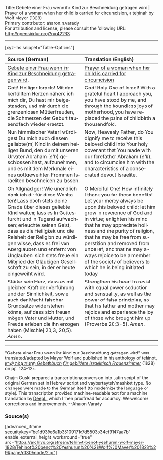 <html>
<head></head>
<body>
Title: Gebete einer Frau wenn ihr Kind zur Beschneidung getragen wird | Prayer of a woman when her child is carried for circumcision, a teḥinah by Wolf Mayer (1828)<br />
Primary contributor: aharon.n.varady<br />
For attribution and license, please consult the following URL: <a href="http://opensiddur.org/?p=42263">http://opensiddur.org/?p=42263</a>
<p />
<hr />

[xyz-ihs snippet="Table-Options"]<table style="margin-left: auto; margin-right: auto;" class="draggable">
<thead><tr><th id="x" style="text-align: left;">Source (German)</th><th style="text-align: left;">Translation (English)</th></tr></thead>
<tbody>
<tr><td style="vertical-align:top;">
<div class="german" lang="de">
<u>Gebete einer Frau wenn ihr Kind zur Beschneidung getragen wird</u>.
</div></td>

<td style="vertical-align:top;">
<div class="english" lang="en">
<u>Prayer of a woman when her child is carried for circumcision</u>
</div></td></tr>


<tr><td style="vertical-align:top;">
<div class="german" lang="de">
Gott! Heiliger Israels! Mit dankerfülltem Herzen nähere ich mich dir, Du hast mir beigestanden, und mir durch die grenzenlosen Mütterfreuden, die Schmerzen der Geburt tausendfach wieder ersetzt.
</div></td>

<td style="vertical-align:top;">
<div class="english" lang="en">
God! Holy One of Israel! With a grateful heart I approach you, you have stood by me, and through the boundless joys of motherhood, you have replaced the pains of childbirth a thousandfold.
</div></td></tr>


<tr><td style="vertical-align:top;">
<div class="german" lang="de">
Nun himmlischer Vater! würdigest Du mich auch diesem geliebte(m) Kind in deinem heiligen Bund, den du mit unseren Urvater Abraham (<em>e’h</em>) geschlossen hast, aufzunehmen, und es mit dem Merkmale eines gottgeweihten Frommen Israeliten beschneiden zu lassen.
</div></td>

<td style="vertical-align:top;">
<div class="english" lang="en">
Now, Heavenly Father, do You dignify me to receive this beloved child into Your holy covenant that You made with our forefather Abraham (<em>e'h</em>), and to circumcise him with the characteristics of a consecrated devout Israelite.
</div></td></tr>


<tr><td style="vertical-align:top;">
<div class="german" lang="de">
Oh Allgnädiger! Wie unendlich dank ich dir für diese Wohltaten! Lass doch stets deine Gnade über dieses geliebte Kind walten; lass es in Gottesfurcht und in Tugend aufwachsen; erleuchte seinen Geist, dass es die Heiligkeit und die Reinheit der Religion zu würdigen wisse, dass es frei von Aberglauben und entfernt von Unglauben, sich stets freue ein Mitglied der Gläubigen Gesellschaft zu sein, in der er heute eingeweiht wird.
</div></td>

<td style="vertical-align:top;">
<div class="english" lang="en">
O Merciful One! How infinitely I thank you for these benefits! Let your mercy always be upon this beloved child; let him grow in reverence of God and in virtue; enlighten his mind that he may appreciate holiness and the purity of religion, that he may be free from superstition and removed from unbelief, and that he may always rejoice to be a member of the society of believers to which he is being initiated today.
</div></td></tr>


<tr><td style="vertical-align:top;">
<div class="german" lang="de">
Stärke sein Herz, dass es mit gleicher Kraft der Verführung und der Sinnlichkeit, sowie auch der Macht falscher Grundsätze widerstehen könne, auf dass sich freuen mögen Vater und Mutter, und Freude erleben die ihn erzogen haben <span class="citation">(Mischlej 20,3, 20,5)</span>. <em>Amen</em>.
</div></td>

<td style="vertical-align:top;">
<div class="english" lang="en">
Strengthen his heart to resist with equal power seduction and sensuality, as well as the power of false principles, so that his father and mother may rejoice and experience the joy of those who brought him up <span class="citation">(Proverbs 20:3-5)</span>. <em>Amen</em>.
</div></td></tr>
</tbody></table>

<hr />

"Gebete einer Frau wenn ihr Kind zur Beschneidung getragen wird" was translated/adapted by Mayer Wolf and published in his anthology of teḥinot, <a href="/?p=42172"><span class="hebrew">תְּחִנּוֹת בְּנוֹת יְשֻׁרוּן</span> <em>Gebethbuch für gebildete israelitisch Frauenzimmer</em></a> (1828) on pp. 124-125.

Chajm Guski prepared a transcription/conversion into Latin script of the original German set in Hebrew script and vaybertaytsh/mashket type. No changes were made to the German itself (to modernize the language or style). This transcription provided machine-readable text for a machine translation by <a href="https://www.deepl.com/en/translator">DeepL</a>, which I then proofread for accuracy. We welcome corrections and improvements. --Aharon Varady


<h3>Source(s)</h3>

[advanced_iframe securitykey="be1d939e6a1b36109171c7d5503b34cf9147aa7b" enable_external_height_workaround="true" src="https://archive.org/stream/tehinot-benot-yeshurun-wolf-mayer-1828/Tehinot%20benot%20Yeshurun%20%28Wolf%20Mayer%201828%29#page/n130/mode/2up"]

&nbsp;
</body>
</html>
